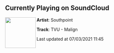 ## Currently Playing on SoundCloud

[<img align="left" width="100" src="https://i1.sndcdn.com/artworks-YTyzb2QygVVoLXzt-CVGrfw-t500x500.jpg">](https://soundcloud.com/southpointmusic/tvu-malign)

**Artist**: Southpoint 

**Track**: TVU - Malign

Last updated at 07/03/2021 11:45
